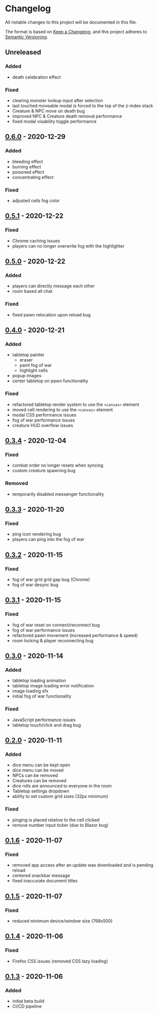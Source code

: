 # Changelog

All notable changes to this project will be documented in this file.

The format is based on [Keep a Changelog](https://keepachangelog.com/en/1.0.0/),
and this project adheres to [Semantic Versioning](https://semver.org/spec/v2.0.0.html).

## Unreleased

### Added

- death celebration effect

### Fixed

- clearing monster lookup input after selection
- last touched moveable modal is forced to the top of the z-index stack
- Creature & NPC move on death bug
- improved NPC & Creature death removal performance
- fixed modal visability toggle performance

## [0.6.0] - 2020-12-29

### Added

- bleeding effect
- burning effect
- poisoned effect
- concentrating effect

### Fixed

- adjusted cells fog color

## [0.5.1] - 2020-12-22

### Fixed

- Chrome caching issues
- players can no longer overwrite fog with the highlighter

## [0.5.0] - 2020-12-22

### Added

- players can directly message each other
- room based all chat

### Fixed

- fixed pawn relocation upon reload bug

## [0.4.0] - 2020-12-21

### Added

- tabletop painter
    - eraser
    - paint fog of war
    - highlight cells
- popup images
- center tabletop on pawn functionality

### Fixed

- refactored tabletop render system to use the `<canvas>` element
- moved cell rendering to use the `<canvas>` element
- modal CSS performance issues
- fog of war performance issues
- creature HUD overflow issues

## [0.3.4] - 2020-12-04

### Fixed

- combat order no longer resets when syncing
- custom creature spawning bug

### Removed

- temporarily disabled messenger functionality

## [0.3.3] - 2020-11-20

### Fixed

- ping icon rendering bug
- players can ping into the fog of war

## [0.3.2] - 2020-11-15

### Fixed

- fog of war grid grid gap bug (Chrome)
- fog of war desync bug

## [0.3.1] - 2020-11-15

### Fixed

- fog of war reset on connect/reconnect bug
- fog of war performance issues
- refactored pawn movement (increased performance & speed)
- room locking & player reconnecting bug

## [0.3.0] - 2020-11-14

### Added

- tabletop loading animation
- tabletop image loading error notification
- image loading sfx
- initial fog of war functionality

### Fixed

- JavaScript performance issues
- tabletop touch/click and drag bug

## [0.2.0] - 2020-11-11

### Added

- dice menu can be kept open
- dice menu can be moved
- NPCs can be removed
- Creatures can be removed
- dice rolls are announced to everyone in the room
- Tabletop settings dropdown
- ability to set custom grid sizes (32px minimum)

### Fixed

- pinging is placed relative to the cell clicked
- remove number input ticker (due to Blazor bug)

## [0.1.6] - 2020-11-07

### Fixed

- removed app access after an update was downloaded and is pending reload
- centered snackbar message
- fixed inaccurate document titles

## [0.1.5] - 2020-11-07

### Fixed

- reduced minimum device/window size (768x500)

## [0.1.4] - 2020-11-06

### Fixed

- Firefox CSS issues (removed CSS lazy loading)

## [0.1.3] - 2020-11-06

### Added

- initial beta build
- CI/CD pipeline

[0.6.0]: https://github.com/codewithkyle/free-tabletop-app/compare/v0.5.1...v0.6.0
[0.5.1]: https://github.com/codewithkyle/free-tabletop-app/compare/v0.5.0...v0.5.1
[0.5.0]: https://github.com/codewithkyle/free-tabletop-app/compare/v0.4.0...v0.5.0
[0.4.0]: https://github.com/codewithkyle/free-tabletop-app/compare/v0.3.4...v0.4.0
[0.3.4]: https://github.com/codewithkyle/free-tabletop-app/compare/v0.3.3...v0.3.4
[0.3.3]: https://github.com/codewithkyle/free-tabletop-app/compare/v0.3.2...v0.3.3
[0.3.2]: https://github.com/codewithkyle/free-tabletop-app/compare/v0.3.1...v0.3.2
[0.3.1]: https://github.com/codewithkyle/free-tabletop-app/compare/v0.3.0...v0.3.1
[0.3.0]: https://github.com/codewithkyle/free-tabletop-app/compare/v0.2.0...v0.3.0
[0.2.0]: https://github.com/codewithkyle/free-tabletop-app/compare/v0.1.6...v0.2.0
[0.1.6]: https://github.com/codewithkyle/free-tabletop-app/compare/v0.1.5...v0.1.6
[0.1.5]: https://github.com/codewithkyle/free-tabletop-app/compare/v0.1.4...v0.1.5
[0.1.4]: https://github.com/codewithkyle/free-tabletop-app/compare/v0.1.3...v0.1.4
[0.1.3]: https://github.com/codewithkyle/free-tabletop-app/releases/tag/v0.1.3